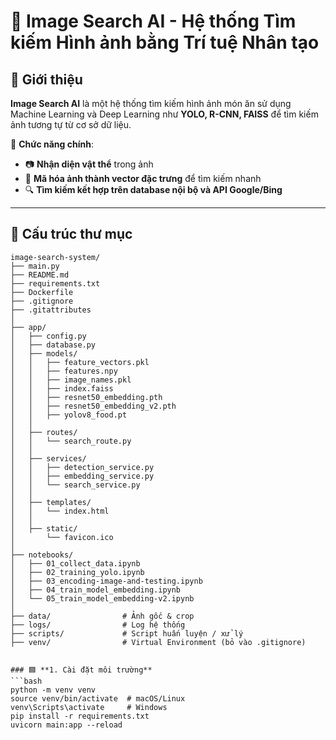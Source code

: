 # 🚀 Image Search AI - Hệ thống Tìm kiếm Hình ảnh bằng Trí tuệ Nhân tạo

## 📝 Giới thiệu
**Image Search AI** là một hệ thống tìm kiếm hình ảnh món ăn sử dụng Machine Learning và Deep Learning như **YOLO, R-CNN, FAISS** để tìm kiếm ảnh tương tự từ cơ sở dữ liệu.

🔹 **Chức năng chính**:
- 📷 **Nhận diện vật thể** trong ảnh
- 🚀 **Mã hóa ảnh thành vector đặc trưng** để tìm kiếm nhanh
- 🔍 **Tìm kiếm kết hợp trên database nội bộ và API Google/Bing**

---

## 📂 Cấu trúc thư mục
```plaintext
image-search-system/
├── main.py
├── README.md
├── requirements.txt
├── Dockerfile
├── .gitignore
├── .gitattributes
│
├── app/
│   ├── config.py
│   ├── database.py
│   ├── models/
│   │   ├── feature_vectors.pkl
│   │   ├── features.npy
│   │   ├── image_names.pkl
│   │   ├── index.faiss
│   │   ├── resnet50_embedding.pth
│   │   ├── resnet50_embedding_v2.pth
│   │   ├── yolov8_food.pt
│   │
│   ├── routes/
│   │   └── search_route.py
│   │
│   ├── services/
│   │   ├── detection_service.py
│   │   ├── embedding_service.py
│   │   └── search_service.py
│   │
│   ├── templates/
│   │   └── index.html
│   │
│   ├── static/
│       └── favicon.ico
│
├── notebooks/
│   ├── 01_collect_data.ipynb
│   ├── 02_training_yolo.ipynb
│   ├── 03_encoding-image-and-testing.ipynb
│   ├── 04_train_model_embedding.ipynb
│   └── 05_train_model_embedding-v2.ipynb
│
├── data/                # Ảnh gốc & crop
├── logs/                # Log hệ thống
├── scripts/             # Script huấn luyện / xử lý
├── venv/                # Virtual Environment (bỏ vào .gitignore)


### 🟦 **1. Cài đặt môi trường**
```bash
python -m venv venv
source venv/bin/activate  # macOS/Linux
venv\Scripts\activate     # Windows
pip install -r requirements.txt
uvicorn main:app --reload

